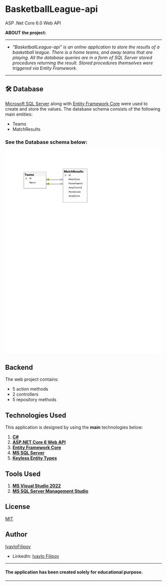 # BasketballLeague-api
ASP .Net Core 6.0 Web API

 **ABOUT the project:**
 
 ------------
 
 - *"BasketballLeague-api" is an online application to store the results of a basketball league. There is a home teams, and away teams that are playing. All the database queries are in a form of SQL Server stored procedures returning the result. Stored procedures themselves were triggered via Entity Framework.*


 ------------

## 🛠 **Database**
[Microsoft SQL Server](https://www.microsoft.com/en-us/sql-server/sql-server-downloads) along with [Entity Framework Core](https://dotnet.microsoft.com/download) were used to create and store the values. 
The database schema consists of the following main entities:

* Teams
* MatchResults

### **See the Database schema below:**

<p align="center">
  <img width="1000" src="https://github.com/IvayloFilipov/BasketballLeague-api/blob/master/db_BasketballLeague.png" alt="Diagram"> 
</p>

## **Backend**
The web project contains:
* 5 action methods
* 2 controllers
* 5 repository methods

## **Technologies Used**

This application is designed by using the **main** technologies below:

   1) **[C#](https://en.wikipedia.org/wiki/C_Sharp_(programming_language))**
   2) **[ASP.NET Core 6 Web API](https://en.wikipedia.org/wiki/ASP.NET_Core)**
   3) **[Entity Framework Core](https://en.wikipedia.org/wiki/Entity_Framework?wprov=srpw1_0)**
   4) **[MS SQL Server](https://en.wikipedia.org/wiki/Microsoft_SQL_Server)**
   5) **[Keyless Entity Types](https://learn.microsoft.com/en-us/ef/core/modeling/keyless-entity-types?tabs=data-annotations)**
   
## **Tools Used**
   1) **[MS Visual Studio 2022](https://code.visualstudio.com/)**
   2) **[MS SQL Server Management Studio](https://docs.microsoft.com/en-us/sql/ssms/download-sql-server-management-studio-ssms?view=sql-server-ver15)**

## License
[MIT](https://choosealicense.com/licenses/mit/)

## Author
[IvayloFilipov](https://github.com/IvayloFilipov/MyLibrary-api)

- LinkedIn: [Ivaylo Filipov](https://www.linkedin.com/in/ivaylo-filipov-44149420b/)

------------

#### The application has been created solely for educational purpose.

------------
